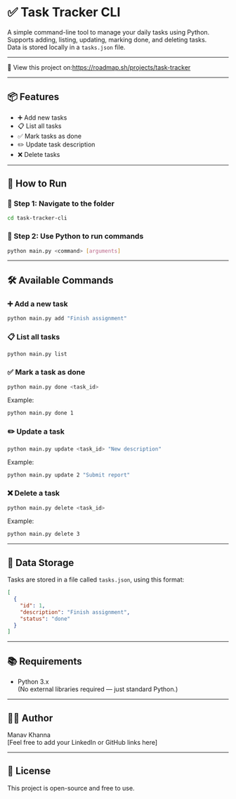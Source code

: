 
# ✅ Task Tracker CLI

A simple command-line tool to manage your daily tasks using Python.  
Supports adding, listing, updating, marking done, and deleting tasks.  
Data is stored locally in a `tasks.json` file.

---

🔗 View this project on:https://roadmap.sh/projects/task-tracker 

---

## 📦 Features

- ➕ Add new tasks
- 📋 List all tasks
- ✅ Mark tasks as done
- ✏️ Update task description
- ❌ Delete tasks

---

## 🚀 How to Run

### 🔧 Step 1: Navigate to the folder

```bash
cd task-tracker-cli
```

### 🐍 Step 2: Use Python to run commands

```bash
python main.py <command> [arguments]
```

---

## 🛠️ Available Commands

### ➕ Add a new task
```bash
python main.py add "Finish assignment"
```

### 📋 List all tasks
```bash
python main.py list
```

### ✅ Mark a task as done
```bash
python main.py done <task_id>
```
Example:
```bash
python main.py done 1
```

### ✏️ Update a task
```bash
python main.py update <task_id> "New description"
```
Example:
```bash
python main.py update 2 "Submit report"
```

### ❌ Delete a task
```bash
python main.py delete <task_id>
```
Example:
```bash
python main.py delete 3
```

---

## 📁 Data Storage

Tasks are stored in a file called `tasks.json`, using this format:
```json
[
  {
    "id": 1,
    "description": "Finish assignment",
    "status": "done"
  }
]
```

---

## 📚 Requirements

- Python 3.x  
(No external libraries required — just standard Python.)

---

## 👨‍💻 Author

Manav Khanna  
[Feel free to add your LinkedIn or GitHub links here]

---

## 📜 License

This project is open-source and free to use.
